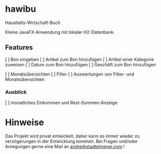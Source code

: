 # hawibu
Haushalts-Wirtschaft-Buch


Kleine JavaFX-Anwendung mit lokaler H2-Datenbank.


## Features

[ ] Bon eingeben
  [ ] Artikel zum Bon hinzufügen 
    [ ] Artikel einer Kategorie zuweisen
  [ ] Datum zum Bon hinzufügen
  [ ] Geschäft zum Bon hinzufügen
  
[ ] Monatsübersichten
[ ] Filter
[ ] Auswertungen von Filter- und Monatsübersichten

### Ausblick
[ ] monatliches Einkommen und Rest-Summen-Anzeige


# Hinweise
Das Projekt wird privat entwickelt, daher kann es immer wieder zu verzögerungen in der Entwicklung kommen.
Bei Fragen und/oder Anregungen gerne eine Mail an andre@stadtelmeyer.com !
